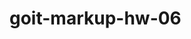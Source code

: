 # goit-markup-hw-06

<!-- .logo-text {
  font-family: "Raleway", sans-serif;
  font-weight: 800;
  font-size: 18px;
  line-height: 1.33;
  letter-spacing: 0.03em;
  color: var(--text-color);
}

.title-text {
  font-size: 36px;
  line-height: 1.11;
  letter-spacing: 0.02em;
  text-align: center;
  text-transform: capitalize;
  color: var(--dark-color);
}

.subtitle-text {
  font-weight: 500;
  font-size: 20px;
  line-height: 1.2;
  letter-spacing: 0.02em;
  color: var(--dark-color);
}

.regular-text {
  font-size: 16px;
  line-height: 1.5;
  letter-spacing: 0.02em;
  color: var(--text-color);
} -->

<!-- .subtle-text {
  font-size: 12px;
  line-height: 1.33;
  letter-spacing: 0.04em;
  color: var(--subtle-text-color);
} -->

